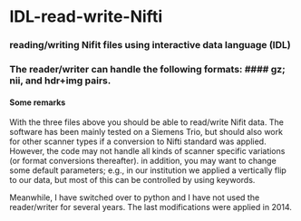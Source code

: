# IDL-read-write-Nifti
### reading/writing Nifit files using interactive data language (IDL)

### The reader/writer can handle the following formats: #### gz; nii, and hdr+img pairs.

#### Some remarks 
With the three files above you should be able to read/write Nifit data. The software has been mainly tested on a Siemens Trio, but should also work for other scanner types if a conversion to Nifti standard was applied. However, the code may not handle all kinds of scanner specific variations (or format conversions thereafter). in addition, you may want to change some default parameters; e.g., in our institution we applied a vertically flip to our data, but most of this can be controlled by using keywords.

Meanwhile, I have switched over to python and I have not used the reader/writer for several years. The last modifications were applied in 2014.
